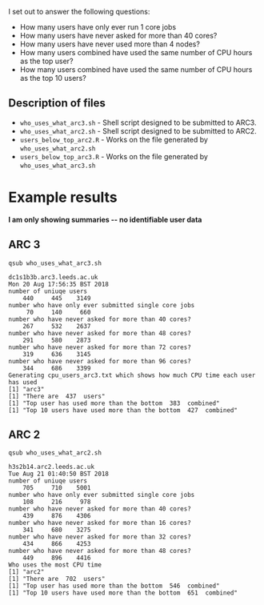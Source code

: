 I set out to answer the following questions:

* How many users have only ever run 1 core jobs
* How many users have never asked for more than 40 cores?
* How many users have never used more than 4 nodes?
* How many users combined have used the same number of CPU hours as the top user?
* How many users combined have used the same number of CPU hours as the top 10 users?

## Description of files

* `who_uses_what_arc3.sh` - Shell script designed to be submitted to ARC3.
* `who_uses_what_arc2.sh` - Shell script designed to be submitted to ARC2.
* `users_below_top_arc2.R` - Works on the file generated by `who_uses_what_arc2.sh`
* `users_below_top_arc3.R` - Works on the file generated by `who_uses_what_arc3.sh`

# Example results

**I am only showing summaries -- no identifiable user data** 

## ARC 3

`qsub who_uses_what_arc3.sh`

```
dc1s1b3b.arc3.leeds.ac.uk
Mon 20 Aug 17:56:35 BST 2018
number of uniuqe users
    440     445    3149
number who have only ever submitted single core jobs
     70     140     660
number who have never asked for more than 40 cores?
    267     532    2637
number who have never asked for more than 48 cores?
    291     580    2873
number who have never asked for more than 72 cores?
    319     636    3145
number who have never asked for more than 96 cores?
    344     686    3399
Generating cpu_users_arc3.txt which shows how much CPU time each user has used
[1] "arc3"
[1] "There are  437  users"
[1] "Top user has used more than the bottom  383  combined"
[1] "Top 10 users have used more than the bottom  427  combined"
``` 


## ARC 2

`qsub who_uses_what_arc2.sh`

```
h3s2b14.arc2.leeds.ac.uk
Tue Aug 21 01:40:50 BST 2018
number of uniuqe users
    705     710    5001
number who have only ever submitted single core jobs
    108     216     978
number who have never asked for more than 40 cores?
    439     876    4306
number who have never asked for more than 16 cores?
    341     680    3275
number who have never asked for more than 32 cores?
    434     866    4253
number who have never asked for more than 48 cores?
    449     896    4416
Who uses the most CPU time
[1] "arc2"
[1] "There are  702  users"
[1] "Top user has used more than the bottom  546  combined"
[1] "Top 10 users have used more than the bottom  651  combined"
```
